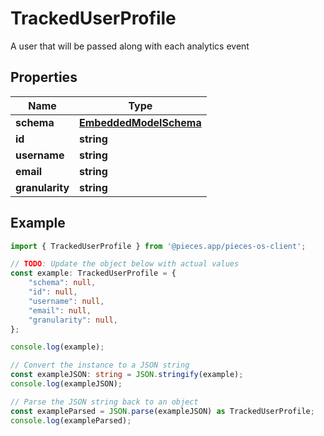 
# TrackedUserProfile

A user that will be passed along with each analytics event

## Properties

Name | Type
------------ | -------------
**schema** | [**EmbeddedModelSchema**](EmbeddedModelSchema)
**id** | **string**
**username** | **string**
**email** | **string**
**granularity** | **string**

## Example

```typescript
import { TrackedUserProfile } from '@pieces.app/pieces-os-client';

// TODO: Update the object below with actual values
const example: TrackedUserProfile = {
    "schema": null,
    "id": null,
    "username": null,
    "email": null,
    "granularity": null,
};

console.log(example);

// Convert the instance to a JSON string
const exampleJSON: string = JSON.stringify(example);
console.log(exampleJSON);

// Parse the JSON string back to an object
const exampleParsed = JSON.parse(exampleJSON) as TrackedUserProfile;
console.log(exampleParsed);
```


